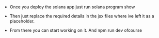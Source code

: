 - Once you deploy the solana app just run solana program show <program ID>

- Then just replace the required details in the jsx files where ive left it as a placeholder.

- From there you can start working on it. And npm run dev ofcourse
